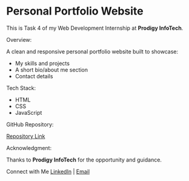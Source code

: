 # Personal Portfolio Website

This is Task 4 of my Web Development Internship at **Prodigy InfoTech**.

Overview:

A clean and responsive personal portfolio website built to showcase:
- My skills and projects
- A short bio/about me section
- Contact details

Tech Stack:

- HTML  
- CSS  
- JavaScript


GitHub Repository:

[Repository Link](https://github.com/swathid17/PRODIGY_WD_04)  


Acknowledgment:

Thanks to **Prodigy InfoTech** for the opportunity and guidance.

Connect with Me
[LinkedIn](https://www.linkedin.com/in/swathi-d-bb8b592b8/) | [Email](swathidurairaj123@gmail.com)

